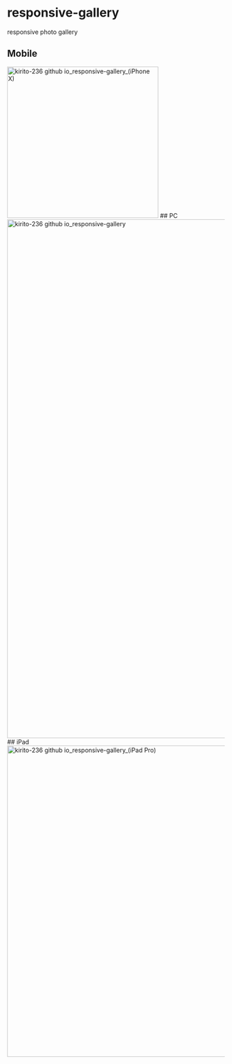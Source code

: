 # responsive-gallery
responsive photo gallery
## Mobile
<img src="https://user-images.githubusercontent.com/58210877/122973482-e71ade00-d3ae-11eb-9b9e-38937933cab8.png" width="350px" alt="kirito-236 github io_responsive-gallery_(iPhone X)" />
## PC
<img src="https://user-images.githubusercontent.com/58210877/122973328-bf2b7a80-d3ae-11eb-87ba-d42714bf57e6.png" width="1200px" alt="kirito-236 github io_responsive-gallery" />
## iPad
<img src="https://user-images.githubusercontent.com/58210877/122973405-d2d6e100-d3ae-11eb-8d62-7775a091294c.png" width="720px" alt="kirito-236 github io_responsive-gallery_(iPad Pro)" />


